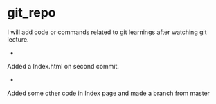 # git_repo
I will add code or commands related to git learnings after watching git lecture.

-
Added a Index.html on second commit.

-
Added some other code in Index page and made a branch from master
